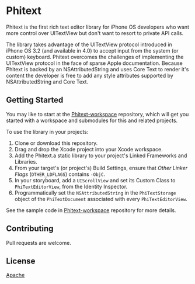 Phitext
========

Phitext is the first rich text editor library for iPhone OS developers who want more control over UITextView but don't want to resort to private API calls.

The library takes advantage of the UITextView protocol introduced in iPhone OS 3.2 (and available in 4.0) to accept input from the system (or custom) keyboard. Phitext overcomes the challenges of implementing the UITextView protocol in the face of sparse Apple documentation. Because Phitext is backed by an NSAttributedString and uses Core Text to render it's content the developer is free to add any style attributes supported by NSAttributedString and Core Text.

Getting Started
---------------

You may like to start at the [Phitext-workspace] repository, which will get you started with a workspace and submodules for this and related projects.

To use the library in your projects:

1. Clone or download this repository.
2. Drag and drop the Xcode project into your Xcode workspace.
3. Add the Phitext.a static library to your project's Linked Frameworks and Libraries.
4. From your target's (or project's) Build Settings, ensure that *Other Linker Flags* (`OTHER_LDFLAGS`) contains `-ObjC`.
5. In your storyboard, add a `UIScrollView` and set its Custom Class to `PhiTextEditorView`, from the Identity Inspector.
6. Programmatically set the `NSAttributedString` in the `PhiTextStorage` object of the `PhiTextDocument` associated with every `PhiTextEditorView`.

See the sample code in [Phitext-workspace] repository for more details.

Contributing
------------

Pull requests are welcome.

License
-------

[Apache](NOTICE)

[Phitext-workspace]: https://github.com/au-phiware/Phitext-workspace
